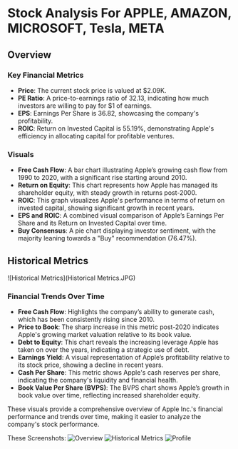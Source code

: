 
# Stock Analysis For APPLE, AMAZON, MICROSOFT, Tesla, META

## Overview


### Key Financial Metrics
- **Price**: The current stock price is valued at $2.09K.
- **PE Ratio**: A price-to-earnings ratio of 32.13, indicating how much investors are willing to pay for $1 of earnings.
- **EPS**: Earnings Per Share is 36.82, showcasing the company's profitability.
- **ROIC**: Return on Invested Capital is 55.19%, demonstrating Apple's efficiency in allocating capital for profitable ventures.

### Visuals
- **Free Cash Flow**: A bar chart illustrating Apple’s growing cash flow from 1990 to 2020, with a significant rise starting around 2010.
- **Return on Equity**: This chart represents how Apple has managed its shareholder equity, with steady growth in returns post-2000.
- **ROIC**: This graph visualizes Apple's performance in terms of return on invested capital, showing significant growth in recent years.
- **EPS and ROIC**: A combined visual comparison of Apple’s Earnings Per Share and its Return on Invested Capital over time.
- **Buy Consensus**: A pie chart displaying investor sentiment, with the majority leaning towards a "Buy" recommendation (76.47%).

## Historical Metrics

![Historical Metrics](Historical Metrics.JPG)

### Financial Trends Over Time
- **Free Cash Flow**: Highlights the company’s ability to generate cash, which has been consistently rising since 2010.
- **Price to Book**: The sharp increase in this metric post-2020 indicates Apple's growing market valuation relative to its book value.
- **Debt to Equity**: This chart reveals the increasing leverage Apple has taken on over the years, indicating a strategic use of debt.
- **Earnings Yield**: A visual representation of Apple’s profitability relative to its stock price, showing a decline in recent years.
- **Cash Per Share**: This metric shows Apple's cash reserves per share, indicating the company's liquidity and financial health.
- **Book Value Per Share (BVPS)**: The BVPS chart shows Apple’s growth in book value over time, reflecting increased shareholder equity.

These visuals provide a comprehensive overview of Apple Inc.'s financial performance and trends over time, making it easier to analyze the company's stock performance.

These Screenshots:
![Overview](https://github.com/user-attachments/assets/b1c3387a-438a-467d-8a92-9bd795e6e393)
![Historical Metrics](https://github.com/user-attachments/assets/2abcb758-2aa6-4861-b3ba-437c2375cb24)
![Profile](https://github.com/user-attachments/assets/9dbe8f39-2b89-4fc2-9581-eaac400763a9)



